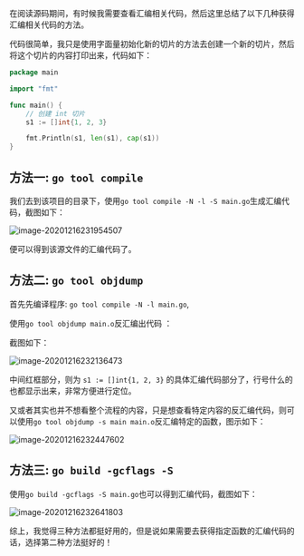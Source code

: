 

在阅读源码期间，有时候我需要查看汇编相关代码，然后这里总结了以下几种获得汇编相关代码的方法。

代码很简单，我只是使用字面量初始化新的切片的方法去创建一个新的切片，然后将这个切片的内容打印出来，代码如下：

```go
package main

import "fmt"

func main() {
	// 创建 int 切片
	s1 := []int{1, 2, 3}

	fmt.Println(s1, len(s1), cap(s1))
}
```



## 方法一: `go tool compile`

我们去到该项目的目录下，使用`go tool compile -N -l -S main.go`生成汇编代码，截图如下：

![image-20201216231954507](https://garmen-imgsubmit.oss-cn-shenzhen.aliyuncs.com/img/20201216231954.png)

便可以得到该源文件的汇编代码了。

## 方法二: `go tool objdump`

首先先编译程序: `go tool compile -N -l main.go`,

使用`go tool objdump main.o`反汇编出代码 ：

截图如下：

![image-20201216232136473](https://garmen-imgsubmit.oss-cn-shenzhen.aliyuncs.com/img/20201216232136.png)

中间红框部分，则为  `s1 := []int{1, 2, 3}` 的具体汇编代码部分了，行号什么的也都显示出来，非常方便进行定位。

又或者其实也并不想看整个流程的内容，只是想查看特定内容的反汇编代码，则可以使用`go tool objdump -s main main.o`反汇编特定的函数，图示如下：

![image-20201216232447602](https://garmen-imgsubmit.oss-cn-shenzhen.aliyuncs.com/img/20201216232447.png)



## 方法三: `go build -gcflags -S`

使用`go build -gcflags -S main.go`也可以得到汇编代码，截图如下：

![image-20201216232641803](https://garmen-imgsubmit.oss-cn-shenzhen.aliyuncs.com/img/20201216232641.png)



综上，我觉得三种方法都挺好用的，但是说如果需要去获得指定函数的汇编代码的话，选择第二种方法挺好的！









